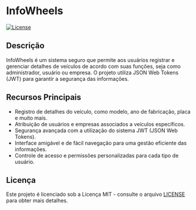 # InfoWheels

[![License](https://img.shields.io/badge/License-MIT-blue.svg)](https://opensource.org/licenses/MIT)

## Descrição

InfoWheels é um sistema seguro que permite aos usuários registrar e gerenciar detalhes de veículos de acordo com suas funções, seja como administrador, usuário ou empresa. O projeto utiliza JSON Web Tokens (JWT) para garantir a segurança das informações.

## Recursos Principais

- Registro de detalhes do veículo, como modelo, ano de fabricação, placa e muito mais.
- Atribuição de usuários e empresas associados a veículos específicos.
- Segurança avançada com a utilização do sistema JWT (JSON Web Tokens).
- Interface amigável e de fácil navegação para uma gestão eficiente das informações.
- Controle de acesso e permissões personalizadas para cada tipo de usuário.

## Licença

Este projeto é licenciado sob a Licença MIT - consulte o arquivo [LICENSE](LICENSE) para obter mais detalhes.



